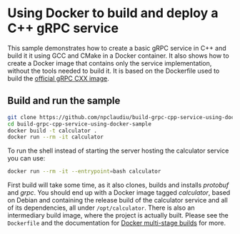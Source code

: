 # Using Docker to build and deploy a C++ gRPC service

This sample demonstrates how to create a basic gRPC service in C++ and build it
it using GCC and CMake in a Docker container. It also shows how to create a
Docker image that contains only the service implementation, without the tools
needed to build it. It is based on the Dockerfile used to build the [official
gRPC CXX image](https://hub.docker.com/r/grpc/cxx/~/dockerfile/).

## Build and run the sample

```sh
git clone https://github.com/npclaudiu/build-grpc-cpp-service-using-docker-sample.git
cd build-grpc-cpp-service-using-docker-sample
docker build -t calculator .
docker run --rm -it calculator
```

To run the shell instead of starting the server hosting the calculator service you can use:

```sh
docker run --rm -it --entrypoint=bash calculator
```

First build will take some time, as it also clones, builds and installs *protobuf*
and *grpc*. You should end up with a Docker image tagged *calculator*, based on Debian and
containing the release build of the calculator service and all of its dependencies,
all under `/opt/calculator`. There is also an intermediary build image, where the project
is actually built. Please see the `Dockerfile` and the documentation for
[Docker multi-stage builds](https://docs.docker.com/develop/develop-images/multistage-build/)
for more.
